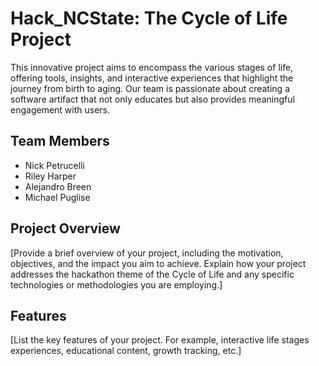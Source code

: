 # Hack_NCState: The Cycle of Life Project

This innovative project aims to encompass the various stages of life, offering tools, insights, and interactive experiences that highlight the journey from birth to aging. Our team is passionate about creating a software artifact that not only educates but also provides meaningful engagement with users.

## Team Members

- Nick Petrucelli
- Riley Harper
- Alejandro Breen
- Michael Puglise

## Project Overview

[Provide a brief overview of your project, including the motivation, objectives, and the impact you aim to achieve. Explain how your project addresses the hackathon theme of the Cycle of Life and any specific technologies or methodologies you are employing.]

## Features

[List the key features of your project. For example, interactive life stages experiences, educational content, growth tracking, etc.]
